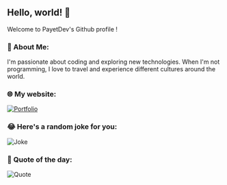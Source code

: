 ## Hello, world! 👋

Welcome to PayetDev's Github profile !


### 🌟 About Me:
I'm passionate about coding and exploring new technologies. When I'm not programming, I love to travel and experience different cultures around the world.

### 🌐 My website:
[![Portfolio](https://payetdev.com/favicon.ico)](https://payetdev.com)

### 😂 Here's a random joke for you:
![Joke](https://readme-jokes.vercel.app/api)

### 📝 Quote of the day:
![Quote](https://quotes-github-readme.vercel.app/api?type=horizontal&theme=dark)


<!--
**payetdev/payetdev** is a ✨ _special_ ✨ repository because its `README.md` (this file) appears on your GitHub profile.

Here are some ideas to get you started:

- 🔭 I’m currently working on ...
- 🌱 I’m currently learning ...
- 👯 I’m looking to collaborate on ...
- 🤔 I’m looking for help with ...
- 💬 Ask me about ...
- 📫 How to reach me: ...
- 😄 Pronouns: ...
- ⚡ Fun fact: ...
-->
